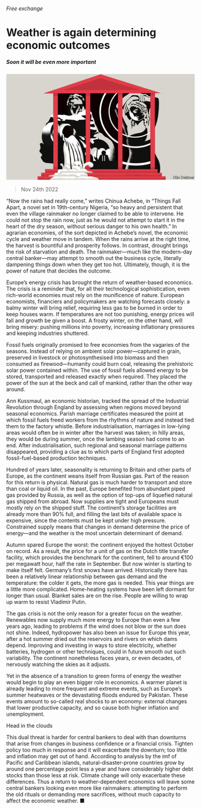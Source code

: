 ###### Free exchange

# Weather is again determining economic outcomes 

##### Soon it will be even more important 

![image](images/20221126_FND000.jpg) 

> Nov 24th 2022 

“Now the rains had really come,” writes Chinua Achebe, in “Things Fall Apart, a novel set in 19th-century Nigeria, “so heavy and persistent that even the village rainmaker no longer claimed to be able to intervene. He could not stop the rain now, just as he would not attempt to start it in the heart of the dry season, without serious danger to his own health.” In agrarian economies, of the sort depicted in Achebe’s novel, the economic cycle and weather move in tandem. When the rains arrive at the right time, the harvest is bountiful and prosperity follows. In contrast, drought brings the risk of starvation and death. The rainmaker—much like the modern-day central banker—may attempt to smooth out the business cycle, literally dampening things down when they get too hot. Ultimately, though, it is the power of nature that decides the outcome.

Europe’s energy crisis has brought the return of weather-based economics. The crisis is a reminder that, for all their technological sophistication, even rich-world economies must rely on the munificence of nature. European economists, financiers and policymakers are watching forecasts closely: a balmy winter will bring relief, requiring less gas to be burned in order to keep houses warm. If temperatures are not too punishing, energy prices will fall and growth be given a boost. A frosty winter, on the other hand, will bring misery: pushing millions into poverty, increasing inflationary pressures and keeping industries shuttered.

Fossil fuels originally promised to free economies from the vagaries of the seasons. Instead of relying on ambient solar power—captured in grain, preserved in livestock or photosynthesised into biomass and then consumed as firewood—humanity could burn coal, releasing the prehistoric solar power contained within. The use of fossil fuels allowed energy to be stored, transported and released exactly when required. They placed the power of the sun at the beck and call of mankind, rather than the other way around. 

Ann Kussmaul, an economic historian, tracked the spread of the Industrial Revolution through England by assessing when regions moved beyond seasonal economics. Parish marriage certificates measured the point at which fossil fuels freed workers from the rhythms of nature and instead tied them to the factory whistle. Before industrialisation, marriages in low-lying areas would often be in winter after the harvest was taken; in hilly areas, they would be during summer, once the lambing season had come to an end. After industrialisation, such regional and seasonal marriage patterns disappeared, providing a clue as to which parts of England first adopted fossil-fuel-based production techniques.

Hundred of years later, seasonality is returning to Britain and other parts of Europe, as the continent weans itself from Russian gas. Part of the reason for this return is physical. Natural gas is much harder to transport and store than coal or liquid oil. In the past, Europe benefited from abundant piped gas provided by Russia, as well as the option of top-ups of liquefied natural gas shipped from abroad. Now supplies are tight and Europeans must mostly rely on the shipped stuff. The continent’s storage facilities are already more than 90% full, and filling the last bits of available space is expensive, since the contents must be kept under high pressure. Constrained supply means that changes in demand determine the price of energy—and the weather is the most uncertain determinant of demand.

Autumn spared Europe the worst: the continent enjoyed the hottest October on record. As a result, the price for a unit of gas on the Dutch title transfer facility, which provides the benchmark for the continent, fell to around €100 per megawatt hour, half the rate in September. But now winter is starting to make itself felt. Germany’s first snows have arrived. Historically there has been a relatively linear relationship between gas demand and the temperature: the colder it gets, the more gas is needed. This year things are a little more complicated. Home-heating systems have been left dormant for longer than usual. Blanket sales are on the rise. People are willing to wrap up warm to resist Vladimir Putin. 

The gas crisis is not the only reason for a greater focus on the weather. Renewables now supply much more energy to Europe than even a few years ago, leading to problems if the wind does not blow or the sun does not shine. Indeed, hydropower has also been an issue for Europe this year, after a hot summer dried out the reservoirs and rivers on which dams depend. Improving and investing in ways to store electricity, whether batteries, hydrogen or other techniques, could in future smooth out such variability. The continent nonetheless faces years, or even decades, of nervously watching the skies as it adjusts.

Yet in the absence of a transition to green forms of energy the weather would begin to play an even bigger role in economics. A warmer planet is already leading to more frequent and extreme events, such as Europe’s summer heatwaves or the devastating floods endured by Pakistan. These events amount to so-called real shocks to an economy: external changes that lower productive capacity, and so cause both higher inflation and unemployment.

Head in the clouds

This dual threat is harder for central bankers to deal with than downturns that arise from changes in business confidence or a financial crisis. Tighten policy too much in response and it will exacerbate the downturn; too little and inflation may get out of hand. According to analysis by the imf of Pacific and Caribbean islands, natural-disaster-prone countries grow by around one percentage point less a year and have considerably higher debt stocks than those less at risk. Climate change will only exacerbate these differences. Thus a return to weather-dependent economics will leave some central bankers looking even more like rainmakers: attempting to perform the old rituals or demanding more sacrifices, without much capacity to affect the economic weather. ■






